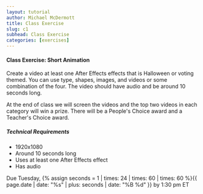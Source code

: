 ```yaml
---
layout: tutorial
author: Michael McDermott
title: Class Exercise
slug: c1
subhead: Class Exercise
categories: [exercises]
---
```

#### Class Exercise: Short Animation
Create a video at least one After Effects effects that is Halloween or voting themed. You can use type, shapes, images, and videos or some combination of the four. The video should have audio and be around 10 seconds long.

At the end of class we will screen the videos and the top two videos in each category will win a prize. There will be a People's Choice award and a Teacher's Choice award.

##### Technical Requirements
* 1920x1080
* Around 10 seconds long
* Uses at least one After Effects effect
* Has audio

<span class="due">Due Tuesday, {% assign seconds = 1 | times: 24 | times: 60 | times: 60 %}{{ page.date | date: "%s" | plus: seconds | date: "%B %d" }} by 1:30 pm ET</span>
